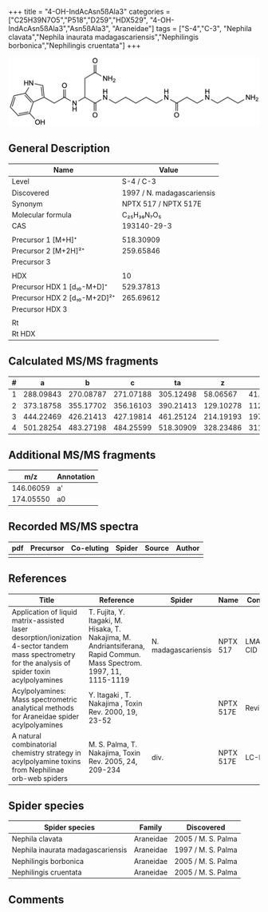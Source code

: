 +++
title = "4-OH-IndAcAsn5ßAla3"
categories = ["C25H39N7O5","P518","D259","HDX529",
"4-OH-IndAcAsn5ßAla3","Asn5ßAla3",
"Araneidae"]
tags = ["S-4","C-3",
"Nephila clavata","Nephila inaurata madagascariensis","Nephilingis borbonica","Nephilingis cruentata"]
+++

![](/img/4-OH-IndAcAsn5bAla3.png)

## General Description

| Name                         | Value                      |
|------------------------------|----------------------------|
| Level                        | S-4 / C-3                         |
| Discovered                   | 1997 / N. madagascariensis |
| Synonym                      | NPTX 517 / NPTX 517E       |
| Molecular formula            | C₂₅H₃₉N₇O₅                 |
| CAS                          | 193140-29-3                |
|                              |                            |
| Precursor 1 [M+H]⁺           | 518.30909                  |
| Precursor 2 [M+2H]²⁺         | 259.65846                  |
| Precursor 3                  |                            |
|                              |                            |
| HDX                          | 10                         |
| Precursor HDX 1 [d₁₀-M+D]⁺   | 529.37813                  |
| Precursor HDX 2 [d₁₀-M+2D]²⁺ | 265.69612                  |
| Precursor HDX 3              |                            |
|                              |                            |
| Rt                           |                            |
| Rt HDX                       |                            |

## Calculated MS/MS fragments

| # | a         | b         | c         | ta        | z         | y         | tz        |
|---|-----------|-----------|-----------|-----------|-----------|-----------|-----------|
| 1 | 288.09843 | 270.08787 | 271.07188 | 305.12498 | 58.06567  | 41.03912  | 75.09222  |
| 2 | 373.18758 | 355.17702 | 356.16103 | 390.21413 | 129.10278 | 112.07623 | 146.12933 |
| 3 | 444.22469 | 426.21413 | 427.19814 | 461.25124 | 214.19193 | 197.16538 | 231.21848 |
| 4 | 501.28254 | 483.27198 | 484.25599 | 518.30909 | 328.23486 | 311.20831 | 345.26141 |

## Additional MS/MS fragments

| m/z       | Annotation |
|-----------|------------|
| 146.06059    | a'   |
| 174.05550    | a0   |

## Recorded MS/MS spectra

| pdf | Precursor | Co-eluting | Spider | Source | Author |
|-----|-----------|------------|--------|--------|--------|
|     |           |            |        |        |        |

## References

| Title                                                                                                                                               | Reference                                                                                                            | Spider              | Name      | Content    | Link                                                                                                                                   |
|-----------------------------------------------------------------------------------------------------------------------------------------------------|----------------------------------------------------------------------------------------------------------------------|---------------------|-----------|------------|----------------------------------------------------------------------------------------------------------------------------------------|
| Application of liquid matrix-assisted laser desorption/ionization 4-sector tandem mass spectrometry for the analysis of spider toxin acylpolyamines | T. Fujita, Y. Itagaki, M. Hisaka, T. Nakajima, M. Andriantsiferana, Rapid Commun. Mass Spectrom. 1997, 11, 1115-1119 | N. madagascariensis | NPTX 517  | LMALDI-CID | [Link](https://onlinelibrary.wiley.com/doi/abs/10.1002/%28SICI%291097-0231%2819970630%2911%3A10%3C1115%3A%3AAID-RCM908%3E3.0.CO%3B2-D) |
| Acylpolyamines: Mass spectrometric analytical methods for Araneidae spider acylpolyamines                                                           | Y. Itagaki , T. Nakajima , Toxin Rev. 2000, 19, 23-52                                                                |                     | NPTX 517E | Review     | [Link](https://www.tandfonline.com/doi/abs/10.1081/TXR-100100314)                                                                      |
| A natural combinatorial chemistry strategy in acylpolyamine toxins from Nephilinae orb-web spiders                                                  | M. S. Palma, T. Nakajima, Toxin Rev. 2005, 24, 209-234                                                               | div.                | NPTX 517E | LC-MS      | [Link](https://www.tandfonline.com/doi/abs/10.1081/TXR-200057857)                                                                      | 

## Spider species

| Spider species                    | Family    | Discovered         |
|-----------------------------------|-----------|--------------------|
| Nephila clavata                   | Araneidae | 2005 / M. S. Palma |
| Nephila inaurata madagascariensis | Araneidae | 1997 / M. S. Palma |
| Nephilingis borbonica             | Araneidae | 2005 / M. S. Palma |
| Nephilingis cruentata             | Araneidae | 2005 / M. S. Palma |

## Comments